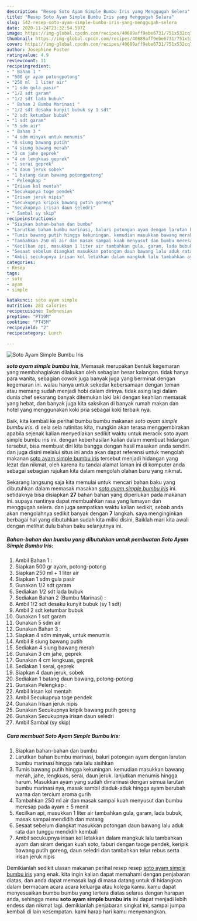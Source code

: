 ```yaml
---
description: "Resep Soto Ayam Simple Bumbu Iris yang Menggugah Selera"
title: "Resep Soto Ayam Simple Bumbu Iris yang Menggugah Selera"
slug: 542-resep-soto-ayam-simple-bumbu-iris-yang-menggugah-selera
date: 2020-11-24T23:32:54.597Z
image: https://img-global.cpcdn.com/recipes/40689aff9ebe6731/751x532cq70/soto-ayam-simple-bumbu-iris-foto-resep-utama.jpg
thumbnail: https://img-global.cpcdn.com/recipes/40689aff9ebe6731/751x532cq70/soto-ayam-simple-bumbu-iris-foto-resep-utama.jpg
cover: https://img-global.cpcdn.com/recipes/40689aff9ebe6731/751x532cq70/soto-ayam-simple-bumbu-iris-foto-resep-utama.jpg
author: Josephine Foster
ratingvalue: 4.9
reviewcount: 11
recipeingredient:
- " Bahan 1 "
- "500 gr ayam potongpotong"
- "250 ml  1 liter air"
- "1 sdm gula pasir"
- "1/2 sdt garam"
- "1/2 sdt lada bubuk"
- " Bahan 2 Bumbu Marinasi "
- "1/2 sdt desaku kunyit bubuk sy 1 sdt"
- "2 sdt ketumbar bubuk"
- "1 sdt garam"
- "5 sdm air"
- " Bahan 3 "
- "4 sdm minyak untuk menumis"
- "8 siung bawang putih"
- "4 siung bawang merah"
- "3 cm jahe geprek"
- "4 cm lengkuas geprek"
- "1 serai geprek"
- "4 daun jeruk sobek"
- "1 batang daun bawang potongpotong"
- " Pelengkap "
- "Irisan kol mentah"
- "Secukupnya toge pendek"
- "Irisan jeruk nipis"
- "Secukupnya kripik bawang putih goreng"
- "Secukupnya irisan daun seledri"
- " Sambal sy skip"
recipeinstructions:
- "Siapkan bahan-bahan dan bumbu"
- "Larutkan bahan bumbu marinasi, baluri potongan ayam dengan larutan bumbu marinasi hingga rata lalu sisihkan"
- "Tumis bawang putih hingga kekuningan. kemudian masukkan bawang merah, jahe, lengkuas, serai, daun jeruk. lanjutkan menumis hingga harum. Masukkan ayam yang sudah dimarinasi dengan semua larutan bumbu marinasi nya, masak sambil diaduk-aduk hingga ayam berubah warna dan tercium aroma gurih"
- "Tambahkan 250 ml air dan masak sampai kuah menyusut dan bumbu meresap pada ayam ± 5 menit"
- "Kecilkan api, masukkan 1 liter air tambahkan gula, garam, lada bubuk, masak sampai mendidih dan matang"
- "Sesaat sebelum diangkat masukkan potongan daun bawang lalu aduk rata dan tunggu mendidih kembali"
- "Ambil secukupnya irisan kol letakkan dalam mangkuk lalu tambahkan ayam dan siram dengan kuah soto, taburi dengan taoge pendek, keripik bawang putih goreng, daun seledri dan tambahkan telur rebus serta irisan jeruk nipis"
categories:
- Resep
tags:
- soto
- ayam
- simple

katakunci: soto ayam simple 
nutrition: 281 calories
recipecuisine: Indonesian
preptime: "PT19M"
cooktime: "PT45M"
recipeyield: "2"
recipecategory: Lunch

---
```



![Soto Ayam Simple Bumbu Iris](https://img-global.cpcdn.com/recipes/40689aff9ebe6731/751x532cq70/soto-ayam-simple-bumbu-iris-foto-resep-utama.jpg)

<b><i>soto ayam simple bumbu iris</i></b>, Memasak merupakan bentuk kegemaran yang membahagiakan dilakukan oleh sebagian besar kalangan. tidak hanya para wanita, sebagian cowok juga banyak juga yang berminat dengan kegemaran ini. walau hanya untuk sekedar kebersamaan dengan teman atau memang sudah menjadi hobi dalam dirinya. tidak asing lagi dalam dunia chef sekarang banyak ditemukan laki laki dengan keahlian memasak yang hebat, dan banyak juga kita saksikan di banyak rumah makan dan hotel yang menggunakan koki pria sebagai koki terbaik nya.

Baik, kita kembali ke perihal bumbu bumbu makanan <i>soto ayam simple bumbu iris</i>. di sela sela rutinitas kita, mungkin akan terasa menggembirakan apabila sejenak kalian menyediakan sedikit waktu untuk meracik soto ayam simple bumbu iris ini. dengan keberhasilan kalian dalam membuat hidangan tersebut, bisa membuat diri kita bangga dengan hasil masakan anda sendiri. dan juga disini melalui situs ini anda akan dapat referensi untuk mengolah makanan <u>soto ayam simple bumbu iris</u> tersebut menjadi hidangan yang lezat dan nikmat, oleh karena itu tandai alamat laman ini di komputer anda sebagai sebagian rujukan kita dalam mengolah olahan baru yang nikmat.




Sekarang langsung saja kita memulai untuk mencari bahan baku yang dibutuhkan dalam memasak masakan <u><i>soto ayam simple bumbu iris</i></u> ini. setidaknya bisa disiapkan <b>27</b> bahan bahan yang diperlukan pada makanan ini. supaya nantinya dapat membuahkan rasa yang lumayan dan menggugah selera. dan juga sempatkan waktu kalian sedikit, sebab anda akan mengolahnya sedikit banyak dengan <b>7</b> langkah. saya menginginkan berbagai hal yang dibutuhkan sudah kita miliki disini, Baiklah mari kita awali dengan melihat dulu bahan baku selanjutnya ini.

<!--inarticleads1-->

##### Bahan-bahan dan bumbu yang dibutuhkan untuk pembuatan Soto Ayam Simple Bumbu Iris:

1. Ambil  Bahan 1 :
1. Siapkan 500 gr ayam, potong-potong
1. Siapkan 250 ml + 1 liter air
1. Siapkan 1 sdm gula pasir
1. Gunakan 1/2 sdt garam
1. Sediakan 1/2 sdt lada bubuk
1. Sediakan  Bahan 2 (Bumbu Marinasi) :
1. Ambil 1/2 sdt desaku kunyit bubuk (sy 1 sdt)
1. Ambil 2 sdt ketumbar bubuk
1. Gunakan 1 sdt garam
1. Gunakan 5 sdm air
1. Gunakan  Bahan 3 :
1. Siapkan 4 sdm minyak, untuk menumis
1. Ambil 8 siung bawang putih
1. Sediakan 4 siung bawang merah
1. Gunakan 3 cm jahe, geprek
1. Gunakan 4 cm lengkuas, geprek
1. Sediakan 1 serai, geprek
1. Siapkan 4 daun jeruk, sobek
1. Sediakan 1 batang daun bawang, potong-potong
1. Gunakan  Pelengkap :
1. Ambil Irisan kol mentah
1. Ambil Secukupnya toge pendek
1. Gunakan Irisan jeruk nipis
1. Gunakan Secukupnya kripik bawang putih goreng
1. Gunakan Secukupnya irisan daun seledri
1. Ambil  Sambal (sy skip)




<!--inarticleads2-->

##### Cara membuat Soto Ayam Simple Bumbu Iris:

1. Siapkan bahan-bahan dan bumbu
1. Larutkan bahan bumbu marinasi, baluri potongan ayam dengan larutan bumbu marinasi hingga rata lalu sisihkan
1. Tumis bawang putih hingga kekuningan. kemudian masukkan bawang merah, jahe, lengkuas, serai, daun jeruk. lanjutkan menumis hingga harum. Masukkan ayam yang sudah dimarinasi dengan semua larutan bumbu marinasi nya, masak sambil diaduk-aduk hingga ayam berubah warna dan tercium aroma gurih
1. Tambahkan 250 ml air dan masak sampai kuah menyusut dan bumbu meresap pada ayam ± 5 menit
1. Kecilkan api, masukkan 1 liter air tambahkan gula, garam, lada bubuk, masak sampai mendidih dan matang
1. Sesaat sebelum diangkat masukkan potongan daun bawang lalu aduk rata dan tunggu mendidih kembali
1. Ambil secukupnya irisan kol letakkan dalam mangkuk lalu tambahkan ayam dan siram dengan kuah soto, taburi dengan taoge pendek, keripik bawang putih goreng, daun seledri dan tambahkan telur rebus serta irisan jeruk nipis




Demikianlah sedikit ulasan makanan perihal resep resep <u>soto ayam simple bumbu iris</u> yang enak. kita ingin kalian dapat memahami dengan penjabaran diatas, dan anda dapat memasak lagi di masa datang untuk di hidangkan dalam bermacam acara acara keluarga atau kolega kamu. kamu dapat menyesuaikan bumbu bumbu yang tertera diatas selaras dengan harapan anda, sehingga menu <b>soto ayam simple bumbu iris</b> ini dapat menjadi lebih endess dan nikmat lagi. demikianlah penjabaran singkat ini, sampai jumpa kembali di lain kesempatan. kami harap hari kamu menyenangkan.
